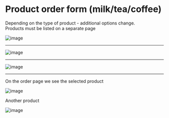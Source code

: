 # Product order form (milk/tea/coffee)  
Depending on the type of product - additional options change.  
Products must be listed on a separate page  

![image](https://github.com/user-attachments/assets/db8d815d-9f43-4bc4-a797-e53b98bbd372)

***

![image](https://github.com/user-attachments/assets/ed26a665-c5bd-4797-84ed-c18274c6ff77)

***

![image](https://github.com/user-attachments/assets/ab3e2ad0-2d00-49d5-9879-60c54f77145b)

***

On the order page we see the selected product

![image](https://github.com/user-attachments/assets/f7f81a15-61b3-4675-8235-4c58e7e2d10a)

Another product

![image](https://github.com/user-attachments/assets/6ac36564-9f2e-4048-ba04-ef1758bfb0a9)

